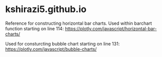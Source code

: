 # kshirazi5.github.io

Reference for constructing horizontal bar charts. Used within barchart function starting on line 114:
https://plotly.com/javascript/horizontal-bar-charts/

Used for consturcting bubble chart starting on line 131:
https://plotly.com/javascript/bubble-charts/
